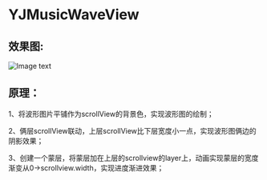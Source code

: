 # YJMusicWaveView

## 效果图:
  ![Image text](https://github.com/yangjing901/YJMusicWaveView/blob/master/YJMoreActionSheet.gif)

## 原理：
  1、将波形图片平铺作为scrollView的背景色，实现波形图的绘制；
  
  2、俩层scrollView联动，上层scrollView比下层宽度小一点，实现波形图俩边的阴影效果；
  
  3、创建一个蒙层，将蒙层加在上层的scrollview的layer上，动画实现蒙层的宽度渐变从0->scrollview.width，实现进度渐进效果；
